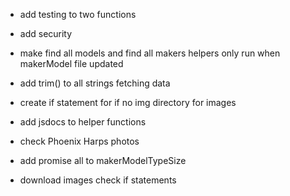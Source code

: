 - add testing to two functions

- add security

- make find all models and find all makers helpers only run when makerModel file updated

- add trim() to all strings fetching data

- create if statement for if no img directory for images

- add jsdocs to helper functions

- check Phoenix Harps photos

- add promise all to makerModelTypeSize

- download images check if statements